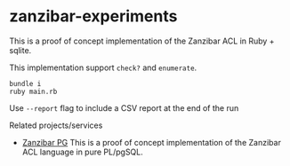 # zanzibar-experiments

This is a proof of concept implementation of the Zanzibar ACL in Ruby + sqlite.

This implementation support `check?` and `enumerate`.

```
bundle i
ruby main.rb
```

Use `--report` flag to include a CSV report at the end of the run

Related projects/services

* [Zanzibar PG](https://github.com/josephglanville/zanzibar-pg) This is a proof of concept implementation of the Zanzibar ACL language in pure PL/pgSQL.